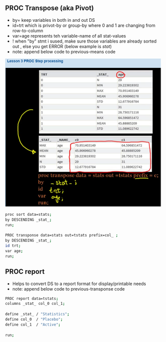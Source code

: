 ## PROC Transpose (aka Pivot)
* by= keep variables in both in and out DS
* id=trt which is privot-by or group-by where 0 and 1 are changing from row-to-column
* var=age represents teh variable-name of all stat-values
* ! when "by" stmt i sused, make sure those variables are already sorted out , else you get ERROR (below example is _stat_)
* note: append below code to previous-means code

![transponse example](Capture_transponse_chap03_1.PNG)

```bash
proc sort data=stats;
by DESCENDING _stat_;
run;

PROC transponse data=stats out=tstats prefix=col_ ;
by DESCENDING _stat_;
id trt;
var age;
run;
```

## PROC report
* Helps to convert DS to a report format for display/printable  needs
* note: append below code to previous-transponse code

```bash
PROC report data=tstats;
columns _stat_ col_0 col_1;

define _stat_ / "Statistics";
define col_0  / "Placebo";
define col_1  / "Active";

run;
```

